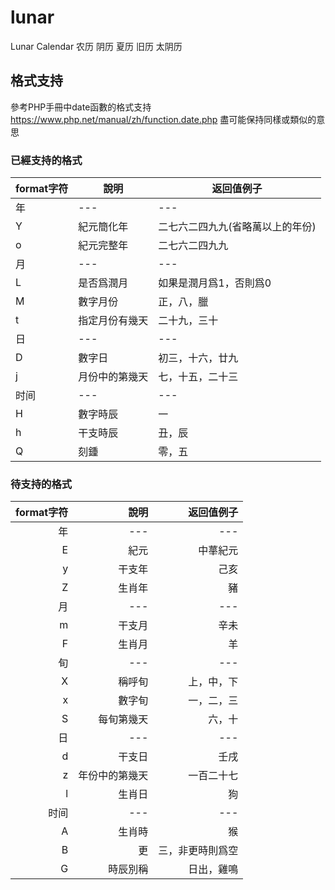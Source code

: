 # lunar
Lunar Calendar 农历 阴历 夏历 旧历 太阴历


## 格式支持
參考PHP手冊中date函數的格式支持 
https://www.php.net/manual/zh/function.date.php
盡可能保持同樣或類似的意思

### 已經支持的格式
format字符 | 說明 |  返回值例子  
-|-|-
年 | --- | --- |
Y | 紀元簡化年 | 二七六二四九九(省略萬以上的年份) |
o | 紀元完整年 | 二七六二四九九 |
月 | --- | --- |
L | 是否爲潤月 | 如果是潤月爲1，否則爲0 |
M | 數字月份 | 正，八，臘 |
t | 指定月份有幾天 | 二十九，三十 |
日 | --- | --- |
D | 數字日 | 初三，十六，廿九 |
j | 月份中的第幾天 | 七，十五，二十三 |
时间 | --- | --- |
H | 數字時辰 | 一 |
h | 干支時辰 | 丑，辰 |
Q | 刻鍾 | 零，五 |


### 待支持的格式
format字符 | 說明 |  返回值例子  
 -: | -: | -: 
年 | --- | --- |
E | 紀元 | 中蕐紀元 |
y | 干支年 | 己亥 |
Z | 生肖年 | 豬 |
月 | --- | --- |
m | 干支月 | 辛未 |
F | 生肖月 | 羊 |
旬 | --- | --- |
X | 稱呼旬 | 上，中，下 |
x | 數字旬 | 一，二，三 |
S | 每旬第幾天 | 六，十 |
日 | --- | --- |
d | 干支日 | 壬戌 |
z | 年份中的第幾天 | 一百二十七 |
l | 生肖日 | 狗 |
时间 | --- | --- |
A | 生肖時 | 猴 |
B | 更 | 三，非更時則爲空 |
G | 時辰別稱 | 日出，雞鳴 |


